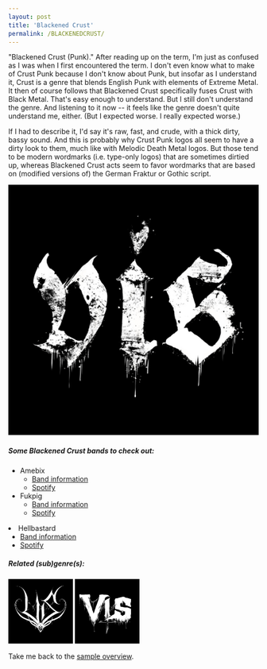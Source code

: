 ```yaml
---
layout: post
title: 'Blackened Crust'
permalink: /BLACKENEDCRUST/
---
```


"Blackened Crust (Punk)." After reading up on the term, I'm just as confused as I was when I first encountered the term. I don't even know what to make of Crust Punk because I don't know about Punk, but insofar as I understand it, Crust is a genre that blends English Punk with elements of Extreme Metal. It then of course follows that Blackened Crust specifically fuses Crust with Black Metal. That's easy enough to understand. But I still don't understand the genre. And listening to it now -- it feels like the genre doesn't quite understand me, either. (But I expected worse. I really expected worse.)

If I had to describe it, I'd say it's raw, fast, and crude, with a thick dirty, bassy sound. And this is probably why Crust Punk logos all seem to have a dirty look to them, much like with Melodic Death Metal logos. But those tend to be modern wordmarks (i.e. type-only logos) that are sometimes dirtied up, whereas Blackened Crust acts seem to favor wordmarks that are based on (modified versions of) the German Fraktur or Gothic script. 

![Blackened Crust](..\assets\img\projects\proj-9\blackenedcrust.jpg)


##### Some Blackened Crust bands to check out:

<ul>
<li>Amebix
<ul>
<li><a href="https://www.metal-archives.com/bands/Amebix/13111" target="_blank" rel="noopener"><span>Band information</span></a></li>
<li><a href="https://open.spotify.com/track/7oX1dvH545HfvpLdnk1Xbr?si=4c0340e1db5f42fb" target="_blank" rel="noopener"><span>Spotify</span></a></li>
</ul>
</li>

<li>Fukpig
<ul>
<li><a href="https://www.metal-archives.com/bands/Fukpig/3540283535" target="_blank" rel="noopener"><span>Band information</span></a></li>
<li><a href="https://open.spotify.com/track/3r5FVHNGs65IDEsydrPsHT?si=46c29cbeabaf401d" target="_blank" rel="noopener"><span>Spotify</span></a></li>
</ul>
</li>
</ul>

<li>Hellbastard
<ul>
<li><a href="https://www.metal-archives.com/bands/Hellbastard/3382" target="_blank" rel="noopener"><span>Band information</span></a></li>
<li><a href="https://open.spotify.com/track/6rxuNi3H0tbV0EGwSxrU85?si=4964b5aefc654d9c" target="_blank" rel="noopener"><span>Spotify</span></a></li>
</ul>
</li>
</ul>


##### Related (sub)genre(s):
[<img src="..\assets\img\projects\proj-9\black11.jpg" alt="Black Metal" width=130 >](/BLACKMETAL/)
[<img src="..\assets\img\projects\proj-9\blackeneddeath.jpg" alt="Death Metal" width=130 >](/CROSSOVER1/)

Take me back to the [sample overview](../projects/proj-8).